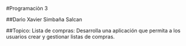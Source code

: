 #Programaciòn 3

##Darìo Xavier Simbaña Salcan    

##Topico: Lista de compras: Desarrolla una aplicación que permita a los usuarios crear y gestionar listas de compras.
